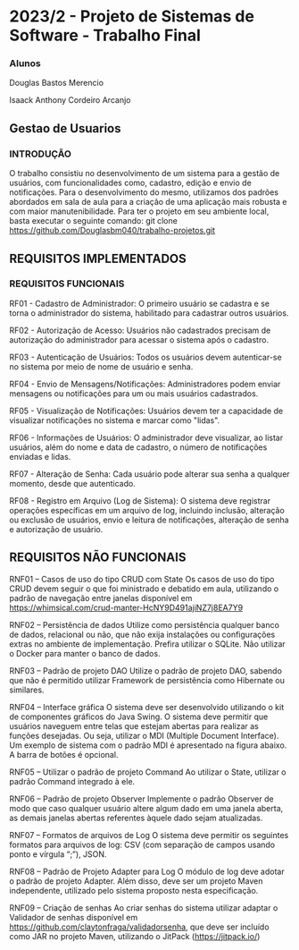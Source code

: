 # 2023/2 - Projeto de Sistemas de Software - Trabalho Final

### Alunos

Douglas Bastos Merencio

Isaack Anthony Cordeiro Arcanjo

## Gestao de Usuarios
### INTRODUÇÃO
O trabalho consistiu no desenvolvimento de um sistema para a gestão de usuários, com funcionalidades como, cadastro, edição e envio de notificações.
Para o desenvolvimento do mesmo, utilizamos dos padrões abordados em sala de aula para a criação de uma aplicação mais robusta e com maior manutenibilidade.
Para ter o projeto em seu ambiente local, basta executar o seguinte comando:
git clone https://github.com/Douglasbm040/trabalho-projetos.git

## REQUISITOS IMPLEMENTADOS

### REQUISITOS FUNCIONAIS

RF01 - Cadastro de Administrador:
O primeiro usuário se cadastra e se torna o administrador do sistema, habilitado para cadastrar outros usuários.

RF02 - Autorização de Acesso:
Usuários não cadastrados precisam de autorização do administrador para acessar o sistema após o cadastro.

RF03 - Autenticação de Usuários:
Todos os usuários devem autenticar-se no sistema por meio de nome de usuário e senha.

RF04 - Envio de Mensagens/Notificações:
Administradores podem enviar mensagens ou notificações para um ou mais usuários cadastrados.

RF05 - Visualização de Notificações:
Usuários devem ter a capacidade de visualizar notificações no sistema e marcar como "lidas".

RF06 - Informações de Usuários:
O administrador deve visualizar, ao listar usuários, além do nome e data de cadastro, o número de notificações enviadas e lidas.

RF07 - Alteração de Senha:
Cada usuário pode alterar sua senha a qualquer momento, desde que autenticado.

RF08 - Registro em Arquivo (Log de Sistema):
O sistema deve registrar operações específicas em um arquivo de log, incluindo inclusão, alteração ou exclusão de usuários, envio e leitura de notificações, alteração de senha e autorização de usuário.

## REQUISITOS NÃO FUNCIONAIS
RNF01 – Casos de uso do tipo CRUD com State
Os casos de uso do tipo CRUD devem seguir o que foi ministrado e debatido em aula, utilizando o padrão de navegação entre janelas disponível em https://whimsical.com/crud-manter-HcNY9D491ajiNZ7j8EA7Y9

RNF02 – Persistência de dados
Utilize como persistência qualquer banco de dados, relacional ou não, que não exija instalações ou configurações extras no ambiente de implementação. Prefira utilizar o SQLite. Não utilizar o Docker para manter o banco de dados.

RNF03 – Padrão de projeto DAO
Utilize o padrão de projeto DAO, sabendo que não é permitido utilizar Framework de persistência como Hibernate ou similares.

RNF04 – Interface gráfica
O sistema deve ser desenvolvido utilizando o kit de componentes gráficos do Java Swing. O sistema deve permitir que usuários naveguem entre telas que estejam abertas para realizar as funções desejadas. Ou seja, utilizar o MDI (Multiple Document Interface). Um exemplo de sistema com o padrão MDI é apresentado na figura abaixo. A barra de botões é opcional.

RNF05 – Utilizar o padrão de projeto Command
Ao utilizar o State, utilizar o padrão Command integrado à ele.

RNF06 – Padrão de projeto Observer
Implemente o padrão Observer de modo que caso qualquer usuário altere algum dado em uma janela aberta, as demais janelas abertas referentes àquele dado sejam atualizadas.

RNF07 – Formatos de arquivos de Log
O sistema deve permitir os seguintes formatos para arquivos de log: CSV (com separação de campos usando ponto e vírgula “;”), JSON.

RNF08 – Padrão de Projeto Adapter para Log
O módulo de log deve adotar o padrão de projeto Adapter. Além disso, deve ser um projeto Maven independente, utilizado pelo sistema proposto nesta especificação.

RNF09 – Criação de senhas
Ao criar senhas do sistema utilizar adaptar o Validador de senhas disponível em https://github.com/claytonfraga/validadorsenha, que deve ser incluído como JAR no projeto Maven, utilizando o JitPack (https://jitpack.io/)
